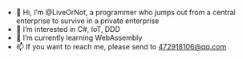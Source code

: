 - 👋 Hi, I’m @LiveOrNot, a programmer who jumps out from a central enterprise to survive in a private enterprise
- 👀 I’m interested in C#, IoT, DDD
- 🌱 I’m currently learning WebAssembly
- 📫 If you want to reach me, please send to 472918106@qq.com

<!---
LiveOrNot/LiveOrNot is a ✨ special ✨ repository because its `README.md` (this file) appears on your GitHub profile.
You can click the Preview link to take a look at your changes.
--->
